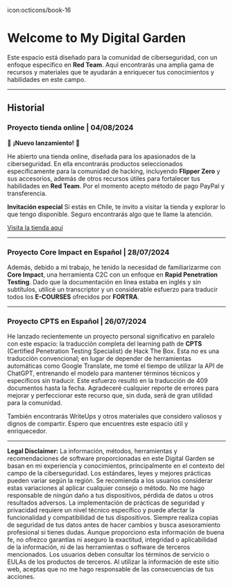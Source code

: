 icon:octicons/book-16

# Welcome to My Digital Garden
Este espacio está diseñado para la comunidad de ciberseguridad, con un enfoque específico en **Red Team**. Aquí encontrarás una amplia gama de recursos y materiales que te ayudarán a enriquecer tus conocimientos y habilidades en este campo.

---

## Historial
### Proyecto tienda online | 04/08/2024
🚀 **¡Nuevo lanzamiento!** 🚀

He abierto una tienda online, diseñada para los apasionados de la ciberseguridad. En ella encontrarás productos seleccionados específicamente para la comunidad de hacking, incluyendo **Flipper Zero** y sus accesorios, además de otros recursos útiles para fortalecer tus habilidades en **Red Team**. Por el momento acepto método de pago PayPal y transferencia.

**Invitación especial**
Si estás en Chile, te invito a visitar la tienda y explorar lo que tengo disponible. Seguro encontrarás algo que te llame la atención.

[Visita la tienda aquí](https://dcollao.mysellix.io/)

---

### Proyecto Core Impact en Español | 28/07/2024
Además, debido a mi trabajo, he tenido la necesidad de familiarizarme con **Core Impact**, una herramienta C2C con un enfoque en **Rapid Penetration Testing**. Dado que la documentación en línea estaba en inglés y sin subtítulos, utilicé un transcriptor y un considerable esfuerzo para traducir todos los **E-COURSES** ofrecidos por **FORTRA**.

---

### Proyecto CPTS en Español | 26/07/2024
He lanzado recientemente un proyecto personal significativo en paralelo con este espacio: la traducción completa del learning path de **CPTS** (Certified Penetration Testing Specialist) de Hack The Box. Esta no es una traducción convencional; en lugar de depender de herramientas automáticas como Google Translate, me tomé el tiempo de utilizar la API de ChatGPT, entrenando el modelo para mantener términos técnicos y específicos sin traducir. Este esfuerzo resultó en la traducción de 409 documentos hasta la fecha. Agradeceré cualquier reporte de errores para mejorar y perfeccionar este recurso que, sin duda, será de gran utilidad para la comunidad.

También encontrarás WriteUps y otros materiales que considero valiosos y dignos de compartir. Espero que encuentres este espacio útil y enriquecedor.

---

**Legal Disclaimer:** La información, métodos, herramientas y recomendaciones de software proporcionadas en este Digital Garden se basan en mi experiencia y conocimientos, principalmente en el contexto del campo de la ciberseguridad. Los estándares, leyes y mejores prácticas pueden variar según la región. Se recomienda a los usuarios considerar estas variaciones al aplicar cualquier consejo o método. No me hago responsable de ningún daño a tus dispositivos, pérdida de datos u otros resultados adversos. La implementación de prácticas de seguridad y privacidad requiere un nivel técnico específico y puede afectar la funcionalidad y compatibilidad de tus dispositivos. Siempre realiza copias de seguridad de tus datos antes de hacer cambios y busca asesoramiento profesional si tienes dudas. Aunque proporciono esta información de buena fe, no ofrezco garantías ni aseguro la exactitud, integridad o aplicabilidad de la información, ni de las herramientas o software de terceros mencionados. Los usuarios deben consultar los términos de servicio o EULAs de los productos de terceros. Al utilizar la información de este sitio web, aceptas que no me hago responsable de las consecuencias de tus acciones.